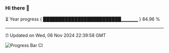 ### Hi there 👋

⏳ Year progress { █████████████████████████▁▁▁▁▁ } 84.96 %

---

⏰ Updated on Wed, 06 Nov 2024 22:39:58 GMT

![Progress Bar CI](https://github.com/IshwaranRudhara/GIT-ACTION/workflows/Progress%20Bar%20CI/badge.svg)
